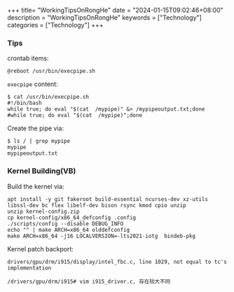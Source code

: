 +++
title= "WorkingTipsOnRongHe"
date = "2024-01-15T09:02:46+08:00"
description = "WorkingTipsOnRongHe"
keywords = ["Technology"]
categories = ["Technology"]
+++
### Tips
crontab items:    

```
@reboot /usr/bin/execpipe.sh
```
`execpipe` content:     

```
$ cat /usr/bin/execpipe.sh 
#!/bin/bash
while true; do eval "$(cat  /mypipe)" &> /mypipeoutput.txt;done
#while true; do eval "$(cat  /mypipe)";done
```
Create the pipe via:    

```
$ ls / | grep mypipe
mypipe
mypipeoutput.txt
```

### Kernel Building(VB)
Build the kernel via:    

```
apt install -y git fakeroot build-essential ncurses-dev xz-utils libssl-dev bc flex libelf-dev bison rsync kmod cpio unzip
unzip kernel-config.zip
cp kernel-config/x86_64_defconfig .config
./scripts/config --disable DEBUG_INFO
echo "" | make ARCH=x86_64 olddefconfig
make ARCH=x86_64 -j16 LOCALVERSION=-lts2021-iotg  bindeb-pkg
```
Kernel patch backport:     

```
drivers/gpu/drm/i915/display/intel_fbc.c, line 1029, not equal to tc's implementation

/drivers/gpu/drm/i915# vim i915_driver.c, 存在较大不同
```
